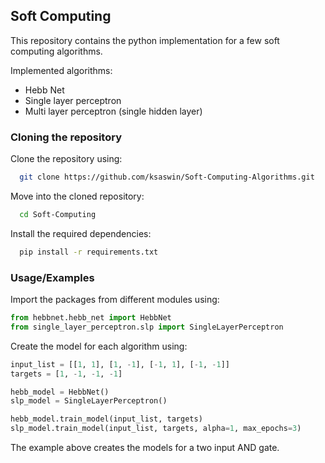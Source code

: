 ## Soft Computing

This repository contains the python implementation for a few soft computing algorithms.

Implemented algorithms:

- Hebb Net
- Single layer perceptron
- Multi layer perceptron (single hidden layer)

### Cloning the repository

Clone the repository using:

```bash
  git clone https://github.com/ksaswin/Soft-Computing-Algorithms.git
```

Move into the cloned repository:

```bash
  cd Soft-Computing
```

Install the required dependencies:

```bash
  pip install -r requirements.txt
```

### Usage/Examples

Import the packages from different modules using:

```python
from hebbnet.hebb_net import HebbNet
from single_layer_perceptron.slp import SingleLayerPerceptron
```

Create the model for each algorithm using:

```python
input_list = [[1, 1], [1, -1], [-1, 1], [-1, -1]]
targets = [1, -1, -1, -1]

hebb_model = HebbNet()
slp_model = SingleLayerPerceptron()

hebb_model.train_model(input_list, targets)
slp_model.train_model(input_list, targets, alpha=1, max_epochs=3)
```

The example above creates the models for a two input AND gate.

